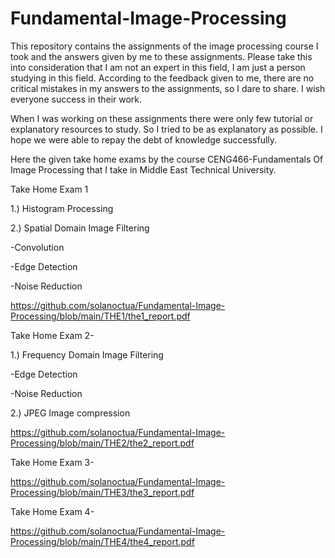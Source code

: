 # Fundamental-Image-Processing
This repository contains the assignments of the image processing course I took and the answers given by me to these assignments. Please take this into consideration that I am not an expert in this field, I am just a person studying in this field. According to the feedback given to me, there are no critical mistakes in my answers to the assignments, so I dare to share. I wish everyone success in their work.

When I was working on these assignments there were only few tutorial or explanatory resources to study. So I tried to be as explanatory as possible. I hope we were able to repay the debt of knowledge successfully.

Here the given take home exams by the course CENG466-Fundamentals Of Image Processing that I take in Middle East Technical University.

Take Home Exam 1

1.) Histogram Processing

2.) Spatial Domain Image Filtering

-Convolution

-Edge Detection

-Noise Reduction

https://github.com/solanoctua/Fundamental-Image-Processing/blob/main/THE1/the1_report.pdf 

Take Home Exam 2-

1.) Frequency Domain Image Filtering

-Edge Detection

-Noise Reduction

2.) JPEG Image compression

https://github.com/solanoctua/Fundamental-Image-Processing/blob/main/THE2/the2_report.pdf 

Take Home Exam 3-

https://github.com/solanoctua/Fundamental-Image-Processing/blob/main/THE3/the3_report.pdf 

Take Home Exam 4-

https://github.com/solanoctua/Fundamental-Image-Processing/blob/main/THE4/the4_report.pdf 
